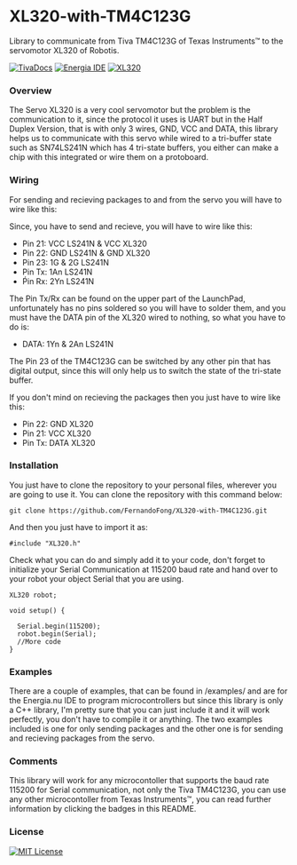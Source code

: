 # XL320-with-TM4C123G
Library to communicate from Tiva TM4C123G of Texas Instruments™ to the servomotor XL320 of Robotis.

[![TivaDocs](https://img.shields.io/badge/TI%20TM4C123G-Documentation-red)](http://www.ti.com/tool/EK-TM4C123GXL?keyMatch=tm4c123g&tisearch=Search-EN-Everything)
[![Energia IDE](https://img.shields.io/badge/TI%20Energia-IDE-red)](https://energia.nu/download/)
[![XL320](https://img.shields.io/badge/XL320-e--MANUAL-green)](http://emanual.robotis.com/docs/en/dxl/x/xl320/)

### Overview

The Servo XL320 is a very cool servomotor but the problem is the communication to it, since the protocol it uses is UART but in the Half Duplex Version, that is with only 3 wires, GND, VCC and DATA, this library helps us to communicate with this servo while wired to a tri-buffer state such as SN74LS241N which has 4 tri-state buffers, you either can make a chip with this integrated or wire them on a protoboard.


### Wiring

For sending and recieving packages to and from the servo you will have to wire like this:

Since, you have to send and recieve, you will have to wire like this:

* Pin 21: VCC LS241N & VCC XL320
* Pin 22: GND LS241N & GND XL320
* Pin 23: 1G & 2G LS241N 
* Pin Tx: 1An LS241N
* Ṕin Rx: 2Yn LS241N

The Pin Tx/Rx can be found on the upper part of the LaunchPad, unfortunately has no pins soldered so you will have to solder them, and you must have the DATA pin of the XL320 wired to nothing, so what you have to do is:

* DATA: 1Yn & 2An LS241N

The Pin 23 of the TM4C123G can be switched by any other pin that has digital output, since this will only help us to switch the state of the tri-state buffer.

If you don't mind on recieving the packages then you just have to wire like this:

* Pin 22: GND XL320
* Pin 21: VCC XL320
* Pin Tx: DATA XL320

### Installation

You just have to clone the repository to your personal files, wherever you are going to use it. You can clone the repository with this command below:

```
git clone https://github.com/FernandoFong/XL320-with-TM4C123G.git
```

And then you just have to import it as:

```
#include "XL320.h"
```

Check what you can do and simply add it to your code, don't forget to initialize your Serial Communication at 115200 baud rate and hand over to your robot your object Serial that you are using.

```
XL320 robot;

void setup() {

  Serial.begin(115200);
  robot.begin(Serial);
  //More code
}
```
### Examples

There are a couple of examples, that can be found in /examples/ and are for the Energia.nu IDE to program microcontrollers but since this library is only a C++ library, I'm pretty sure that you can just include it and it will work perfectly, you don't have to compile it or anything. The two examples included is one for only sending packages and the other one is for sending and recieving packages from the servo.

### Comments

This library will work for any microcontoller that supports the baud rate 115200 for Serial communication, not only the Tiva TM4C123G, you can use any other microcontoller from Texas Instruments™, you can read further information by clicking the badges in this README.

### License
[![MIT License](https://img.shields.io/badge/license-MIT-blue)](https://opensource.org/licenses/mit-license.php)
